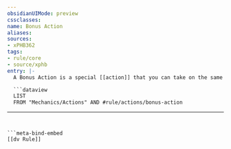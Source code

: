 ```yaml
---
obsidianUIMode: preview
cssclasses:
name: Bonus Action
aliases:
sources:
- xPHB362
tags:
- rule/core
- source/xphb
entry: |-
  A Bonus Action is a special [[action]] that you can take on the same turn that you take an [[action]]. You can't take more than one Bonus Action on a turn, and you have a Bonus Action to take only if a rule explicitly says so.

  ```dataview
  LIST
  FROM "Mechanics/Actions" AND #rule/actions/bonus-action
  ```
---
```


```meta-bind-embed
[[dv Rule]]
```